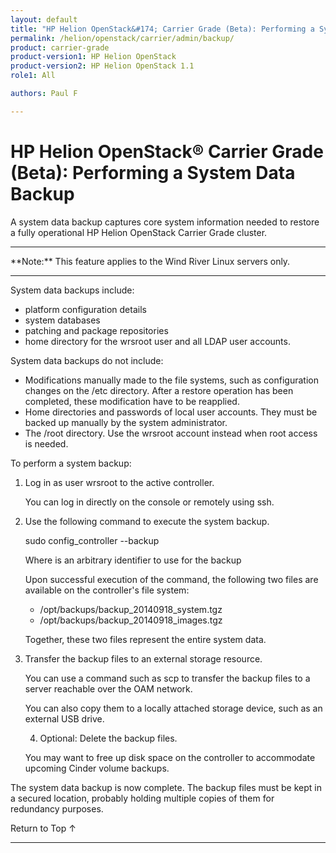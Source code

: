 ```yaml
---
layout: default
title: "HP Helion OpenStack&#174; Carrier Grade (Beta): Performing a System Data Backup"
permalink: /helion/openstack/carrier/admin/backup/
product: carrier-grade
product-version1: HP Helion OpenStack
product-version2: HP Helion OpenStack 1.1
role1: All

authors: Paul F

---
```

<!--UNDER REVISION-->

<script>

function PageRefresh {
onLoad="window.refresh"
}

PageRefresh();

</script>

<!-- <p style="font-size: small;"> <a href="/helion/openstack/1.1/3rd-party-license-agreements/">&#9664; PREV</a> | <a href="/helion/openstack/1.1/">&#9650; UP</a> | NEXT &#9654; </p> -->

# HP Helion OpenStack&#174; Carrier Grade (Beta): Performing a System Data Backup

A system data backup captures core system information needed to restore a fully operational HP Helion OpenStack Carrier Grade cluster.

<hr>
**Note:** This feature applies to the Wind River Linux servers only.
<hr>

System data backups include:
* platform configuration details
* system databases
* patching and package repositories
* home directory for the wrsroot user and all LDAP user accounts. 

System data backups do not include:

* Modifications manually made to the file systems, such as configuration changes on the /etc directory. After a restore operation has been completed, these modification have to be reapplied.
* Home directories and passwords of local user accounts. They must be backed up manually by the system administrator.
* The /root directory. Use the wrsroot account instead when root access is needed.

To perform a system backup:

1. Log in as user wrsroot to the active controller.

	You can log in directly on the console or remotely using ssh.

2. Use the following command to execute the system backup.

	sudo config_controller --backup <name>

	Where <name> is an arbitrary identifier to use for the backup

	Upon successful execution of the command, the following two files are available on the controller's file system:
	
	* /opt/backups/backup_20140918_system.tgz
	* /opt/backups/backup_20140918_images.tgz

	Together, these two files represent the entire system data.

3. Transfer the backup files to an external storage resource.

	You can use a command such as scp to transfer the backup files to a server reachable over the OAM network.

	You can also copy them to a locally attached storage device, such as an external USB drive.

	4. Optional: Delete the backup files.

	You may want to free up disk space on the controller to accommodate upcoming Cinder volume backups.

The system data backup is now complete. The backup files must be kept in a secured location, probably holding multiple copies of them for redundancy purposes.

<a href="#top" style="padding:14px 0px 14px 0px; text-decoration: none;"> Return to Top &#8593; </a>


----
